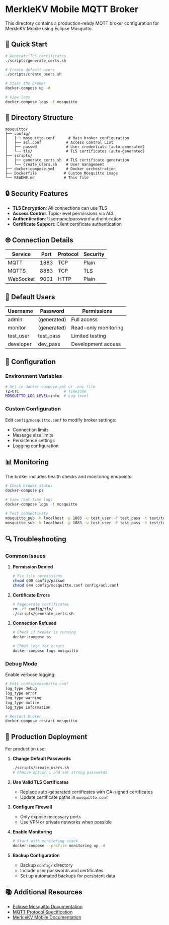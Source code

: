 # MerkleKV Mobile MQTT Broker

This directory contains a production-ready MQTT broker configuration for MerkleKV Mobile using Eclipse Mosquitto.

## 🚀 Quick Start

```bash
# Generate TLS certificates
./scripts/generate_certs.sh

# Create default users
./scripts/create_users.sh

# Start the broker
docker-compose up -d

# View logs
docker-compose logs -f mosquitto
```

## 📁 Directory Structure

```
mosquitto/
├── config/
│   ├── mosquitto.conf      # Main broker configuration
│   ├── acl.conf           # Access Control List
│   ├── passwd             # User credentials (auto-generated)
│   └── tls/               # TLS certificates (auto-generated)
├── scripts/
│   ├── generate_certs.sh  # TLS certificate generation
│   └── create_users.sh    # User management
├── docker-compose.yml     # Docker orchestration
├── Dockerfile            # Custom Mosquitto image
└── README.md             # This file
```

## 🔒 Security Features

- **TLS Encryption**: All connections can use TLS
- **Access Control**: Topic-level permissions via ACL
- **Authentication**: Username/password authentication
- **Certificate Support**: Client certificate authentication

## 🌐 Connection Details

| Service | Port | Protocol | Security |
|---------|------|----------|----------|
| MQTT    | 1883 | TCP      | Plain    |
| MQTTS   | 8883 | TCP      | TLS      |
| WebSocket | 9001 | HTTP   | Plain    |

## 👥 Default Users

| Username | Password | Permissions |
|----------|----------|-------------|
| admin | (generated) | Full access |
| monitor | (generated) | Read-only monitoring |
| test_user | test_pass | Limited testing |
| developer | dev_pass | Development access |

## 🔧 Configuration

### Environment Variables

```bash
# Set in docker-compose.yml or .env file
TZ=UTC                    # Timezone
MOSQUITTO_LOG_LEVEL=info  # Log level
```

### Custom Configuration

Edit `config/mosquitto.conf` to modify broker settings:

- Connection limits
- Message size limits
- Persistence settings
- Logging configuration

## 📊 Monitoring

The broker includes health checks and monitoring endpoints:

```bash
# Check broker status
docker-compose ps

# View real-time logs
docker-compose logs -f mosquitto

# Test connectivity
mosquitto_pub -h localhost -p 1883 -u test_user -P test_pass -t test/topic -m "Hello"
mosquitto_sub -h localhost -p 1883 -u test_user -P test_pass -t test/topic
```

## 🔍 Troubleshooting

### Common Issues

1. **Permission Denied**
   ```bash
   # Fix file permissions
   chmod 600 config/passwd
   chmod 644 config/mosquitto.conf config/acl.conf
   ```

2. **Certificate Errors**
   ```bash
   # Regenerate certificates
   rm -rf config/tls/
   ./scripts/generate_certs.sh
   ```

3. **Connection Refused**
   ```bash
   # Check if broker is running
   docker-compose ps
   
   # Check logs for errors
   docker-compose logs mosquitto
   ```

### Debug Mode

Enable verbose logging:

```bash
# Edit config/mosquitto.conf
log_type debug
log_type error
log_type warning
log_type notice
log_type information

# Restart broker
docker-compose restart mosquitto
```

## 🔄 Production Deployment

For production use:

1. **Change Default Passwords**
   ```bash
   ./scripts/create_users.sh
   # Choose option 1 and set strong passwords
   ```

2. **Use Valid TLS Certificates**
   - Replace auto-generated certificates with CA-signed certificates
   - Update certificate paths in `mosquitto.conf`

3. **Configure Firewall**
   - Only expose necessary ports
   - Use VPN or private networks when possible

4. **Enable Monitoring**
   ```bash
   # Start with monitoring stack
   docker-compose --profile monitoring up -d
   ```

5. **Backup Configuration**
   - Backup `config/` directory
   - Include user passwords and certificates
   - Set up automated backups for persistent data

## 📚 Additional Resources

- [Eclipse Mosquitto Documentation](https://mosquitto.org/documentation/)
- [MQTT Protocol Specification](https://mqtt.org/mqtt-specification/)
- [MerkleKV Mobile Documentation](../../docs/)
